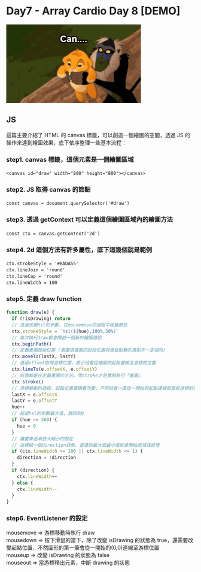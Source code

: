 # Day7 - Array Cardio Day 8 [DEMO]

![](./screenshot.gif)

## JS

這篇主要介紹了 HTML 的 canvas 標籤，可以創造一個繪圖的空間，透過 JS 的操作來達到繪圖效果，底下依序整理一些基本流程：<br>

### step1. canvas 標籤，這個元素是一個繪圖區域<br>

`<canvas id="draw" width="800" height="800"></canvas>`<br>

### step2. JS 取得 canvas 的節點<br>

`const canvas = document.querySelector('#draw')`<br>

### step3. 透過 getContext 可以定義這個繪圖區域內的繪圖方法<br>

`const ctx = canvas.getContext('2d')`<br>

### step4. 2d 這個方法有許多屬性，底下這幾個就是範例<br>

`ctx.strokeStyle = '#BADA55'`<br>
`ctx.lineJoin = 'round'`<br>
`ctx.lineCap = 'round'`<br>
`ctx.lineWidth = 100`<br>

### step5. 定義 draw function<br>

```javascript
function draw(e) {
  if (!isDrawing) return
  // 透過改變hsl的參數，在mousemove的過程中改變顏色
  ctx.strokeStyle = `hsl(${hue},100%,50%)`
  // 每次執行draw都會開啟一個新的繪圖路徑
  ctx.beginPath()
  // 定義畫圖起始位置 (需釐清畫圖的起始位置與滑鼠點擊的落點不一定相同)
  ctx.moveTo(lastX, lastY)
  // 透過offset取得游標位置，表示他會從繪圖的起點畫線至游標的位置
  ctx.lineTo(e.offsetX, e.offsetY)
  // 前面都是在定義畫圖的方法，而stroke才是實際執行「畫圖」
  ctx.stroke()
  // 游標移動的過程，起點位置要跟著改變，不然就會一直從一開始的起點連線到當前游標的位置
  lastX = e.offsetX
  lastY = e.offsetY
  hue++
  // 超過hsl的參數最大值，就回到0
  if (hue >= 360) {
    hue = 0
  }
  // 讓畫筆逐漸放大縮小的設定
  // 這裡給一個direction狀態，當達到最大或最小值就會開始遞減或遞增
  if (ctx.lineWidth >= 100 || ctx.lineWidth <= 1) {
    direction = !direction
  }
  if (direction) {
    ctx.lineWidth++
  } else {
    ctx.lineWidth--
  }
}
```

### step6. EventListener 的設定<br>

mousemove => 游標移動時執行 draw<br>
mousedown => 按下滑鼠的當下，除了改變 isDrawing 的狀態為 true，還需要改變起點位置，不然圖形的第一筆會從一開始的(0,0)連線至游標位置<br>
mouseup => 改變 isDrawing 的狀態為 false<br>
mouseout => 當游標移出元素，中斷 drawing 的狀態
